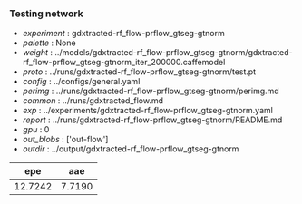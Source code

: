 ### Testing network
- *experiment* : gdxtracted-rf_flow-prflow_gtseg-gtnorm
- *palette* : None
- *weight* : ../models/gdxtracted-rf_flow-prflow_gtseg-gtnorm/gdxtracted-rf_flow-prflow_gtseg-gtnorm_iter_200000.caffemodel
- *proto* : ../runs/gdxtracted-rf_flow-prflow_gtseg-gtnorm/test.pt
- *config* : ../configs/general.yaml
- *perimg* : ../runs/gdxtracted-rf_flow-prflow_gtseg-gtnorm/perimg.md
- *common* : ../runs/gdxtracted_flow.md
- *exp* : ../experiments/gdxtracted-rf_flow-prflow_gtseg-gtnorm.yaml
- *report* : ../runs/gdxtracted-rf_flow-prflow_gtseg-gtnorm/README.md
- *gpu* : 0
- *out_blobs* : ['out-flow']
- *outdir* : ../output/gdxtracted-rf_flow-prflow_gtseg-gtnorm

epe | aae
--- | ---
12.7242 | 7.7190
